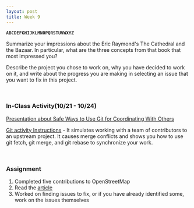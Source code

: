 ```yaml
---
layout: post
title: Week 9
---
```


**`ABCDEFGHIJKLMNOPQRSTUVWXYZ`**

Summarize your impressions about the Eric Raymond's The Cathedral and the Bazaar. In particular, what are the three concepts from that book that most impressed you?

Describe the project you chose to work on, why you have decided to work on it, and write about the progress you are making in selecting an issue that you want to fix in this project.

&nbsp;
&nbsp;

### In-Class Activity(10/21 - 10/24)

[Presentation about Safe Ways to Use Git for Coordinating With Others](http://www.compsci.hunter.cuny.edu/~sweiss/course_materials/csci395.86/slides/collaborating_workflows.html#1)  

[Git activity Instructions](https://github.com/hunter-college-ossd-fall-2019/git-collaboration-workflow-activity) - It simulates working with a team of contributors to an upstream project. It causes merge conflicts and shows you how to use git fetch, git merge, and git rebase to synchronize your work. 

&nbsp;
&nbsp;

### Assignment
1. Completed five contributions to OpenStreetMap
2. Read the [article](https://dri.es/balancing-makers-and-takers-to-scale-and-sustain-open-source)
3. Worked on finding issues to fix, or if you have already identified some, work on the issues themselves
